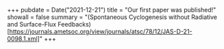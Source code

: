 +++
pubdate = Date("2021-12-21")
title = "Our first paper was published!" 
showall = false
summary = "(Spontaneous Cyclogenesis without Radiative and Surface-Flux Feedbacks)[https://journals.ametsoc.org/view/journals/atsc/78/12/JAS-D-21-0098.1.xml]"
+++


